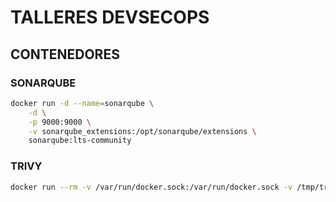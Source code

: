 # TALLERES DEVSECOPS

## CONTENEDORES

### SONARQUBE

```bash
docker run -d --name=sonarqube \
    -d \
    -p 9000:9000 \
    -v sonarqube_extensions:/opt/sonarqube/extensions \
    sonarqube:lts-community
```

### TRIVY

```bash
docker run --rm -v /var/run/docker.sock:/var/run/docker.sock -v /tmp/trivycache:/root/.cache/ aquasec/trivy image apline:3.19.1
```
